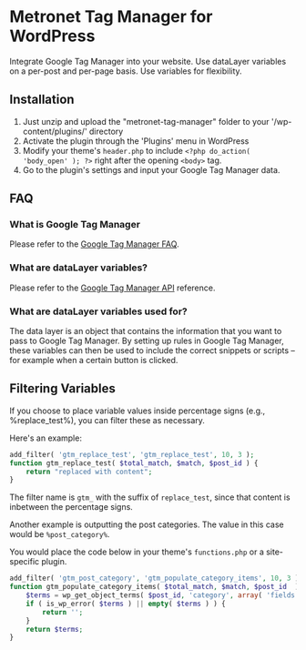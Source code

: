 Metronet Tag Manager for WordPress
====================

Integrate Google Tag Manager into your website.  Use dataLayer variables on a per-post and per-page basis.  Use variables for flexibility.

Installation
----------------------

1. Just unzip and upload the "metronet-tag-manager" folder to your '/wp-content/plugins/' directory
2. Activate the plugin through the 'Plugins' menu in WordPress
3. Modify your theme's `header.php` to include `<?php do_action( 'body_open' ); ?>` right after the opening `<body>` tag.
4. Go to the plugin's settings and input your Google Tag Manager data.

FAQ
-----------------------
### What is Google Tag Manager

Please refer to the <a href="http://www.google.com/tagmanager/faq.html">Google Tag Manager FAQ</a>.

### What are dataLayer variables?

Please refer to the <a href="https://developers.google.com/tag-manager/reference">Google Tag Manager API</a> reference.

### What are dataLayer variables used for?

The data layer is an object that contains the information that you want to pass to Google Tag Manager. By setting up rules in Google Tag Manager, these variables can then be used to include the correct snippets or scripts – for example when a certain button is clicked.

Filtering Variables
-----------------------
If you choose to place variable values inside percentage signs (e.g., %replace_test%), you can filter these as necessary.

Here's an example:
```php
add_filter( 'gtm_replace_test', 'gtm_replace_test', 10, 3 );
function gtm_replace_test( $total_match, $match, $post_id ) {
	return "replaced with content";
}
```

The filter name is `gtm_` with the suffix of `replace_test`, since that content is inbetween the percentage signs.

Another example is outputting the post categories. The value in this case would be `%post_category%`.

You would place the code below in your theme's `functions.php` or a site-specific plugin.

```php
add_filter( 'gtm_post_category', 'gtm_populate_category_items', 10, 3 );
function gtm_populate_category_items( $total_match, $match, $post_id  ) {
	$terms = wp_get_object_terms( $post_id, 'category', array( 'fields' => 'slugs' ) );
	if ( is_wp_error( $terms ) || empty( $terms ) ) {
		return '';
	}
	return $terms;
}
```
